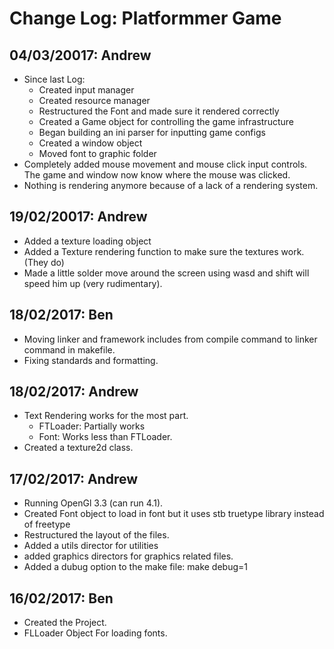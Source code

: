 # Change Log: Platformmer Game

## 04/03/20017: Andrew
* Since last Log:
  * Created input manager
  * Created resource manager
  * Restructured the Font and made sure it rendered correctly
  * Created a Game object for controlling the game infrastructure
  * Began building an ini parser for inputting game configs
  * Created a window object
  * Moved font to graphic folder
* Completely added mouse movement and mouse click input controls. The game and window now know where the mouse was clicked.
* Nothing is rendering anymore because of a lack of a rendering system.

## 19/02/20017: Andrew
* Added a texture loading object
* Added a Texture rendering function to make sure the textures work. (They do)
* Made a little solder move around the screen using wasd and shift will speed him up (very 	 rudimentary).

## 18/02/2017: Ben
* Moving linker and framework includes from compile command to linker command in
  makefile.
* Fixing standards and formatting.

## 18/02/2017: Andrew
* Text Rendering works for the most part.
  * FTLoader: Partially works
  * Font: Works less than FTLoader.
* Created a texture2d class.

## 17/02/2017: Andrew
* Running OpenGl 3.3 (can run 4.1).
* Created Font object to load in font but it uses stb truetype library instead of freetype
* Restructured the layout of the files.
* Added a utils director for utilities
* added graphics directors for graphics related files.
* Added a dubug option to the make file: make debug=1

## 16/02/2017: Ben
* Created the Project.
* FLLoader Object For loading fonts.
